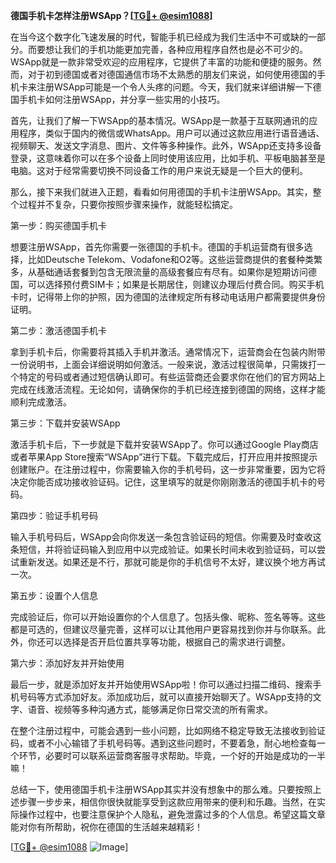 **德国手机卡怎样注册WSApp？[[TG💪+ @esim1088](https://t.me/s/esim1088)]**

在当今这个数字化飞速发展的时代，智能手机已经成为我们生活中不可或缺的一部分。而要想让我们的手机功能更加完善，各种应用程序自然也是必不可少的。WSApp就是一款非常受欢迎的应用程序，它提供了丰富的功能和便捷的服务。然而，对于初到德国或者对德国通信市场不太熟悉的朋友们来说，如何使用德国的手机卡来注册WSApp可能是一个令人头疼的问题。今天，我们就来详细讲解一下德国手机卡如何注册WSApp，并分享一些实用的小技巧。

首先，让我们了解一下WSApp的基本情况。WSApp是一款基于互联网通讯的应用程序，类似于国内的微信或WhatsApp。用户可以通过这款应用进行语音通话、视频聊天、发送文字消息、图片、文件等多种操作。此外，WSApp还支持多设备登录，这意味着你可以在多个设备上同时使用该应用，比如手机、平板电脑甚至是电脑。这对于经常需要切换不同设备工作的用户来说无疑是一个巨大的便利。

那么，接下来我们就进入正题，看看如何用德国的手机卡注册WSApp。其实，整个过程并不复杂，只要你按照步骤来操作，就能轻松搞定。

第一步：购买德国手机卡

想要注册WSApp，首先你需要一张德国的手机卡。德国的手机运营商有很多选择，比如Deutsche Telekom、Vodafone和O2等。这些运营商提供的套餐种类繁多，从基础通话套餐到包含无限流量的高级套餐应有尽有。如果你是短期访问德国，可以选择预付费SIM卡；如果是长期居住，则建议办理后付费合同。购买手机卡时，记得带上你的护照，因为德国的法律规定所有移动电话用户都需要提供身份证明。

第二步：激活德国手机卡

拿到手机卡后，你需要将其插入手机并激活。通常情况下，运营商会在包装内附带一份说明书，上面会详细说明如何激活。一般来说，激活过程很简单，只需拨打一个特定的号码或者通过短信确认即可。有些运营商还会要求你在他们的官方网站上完成在线激活流程。无论如何，请确保你的手机已经连接到德国的网络，这样才能顺利完成激活。

第三步：下载并安装WSApp

激活手机卡后，下一步就是下载并安装WSApp了。你可以通过Google Play商店或者苹果App Store搜索“WSApp”进行下载。下载完成后，打开应用并按照提示创建账户。在注册过程中，你需要输入你的手机号码，这一步非常重要，因为它将决定你能否成功接收验证码。记住，这里填写的就是你刚刚激活的德国手机卡的号码。

第四步：验证手机号码

输入手机号码后，WSApp会向你发送一条包含验证码的短信。你需要及时查收这条短信，并将验证码输入到应用中以完成验证。如果长时间未收到验证码，可以尝试重新发送。如果还是不行，那就可能是你的手机信号不太好，建议换个地方再试一次。

第五步：设置个人信息

完成验证后，你可以开始设置你的个人信息了。包括头像、昵称、签名等等。这些都是可选的，但建议尽量完善，这样可以让其他用户更容易找到你并与你联系。此外，你还可以选择是否开启位置共享等功能，根据自己的需求进行调整。

第六步：添加好友并开始使用

最后一步，就是添加好友并开始使用WSApp啦！你可以通过扫描二维码、搜索手机号码等方式添加好友。添加成功后，就可以直接开始聊天了。WSApp支持的文字、语音、视频等多种沟通方式，能够满足你日常交流的所有需求。

在整个注册过程中，可能会遇到一些小问题，比如网络不稳定导致无法接收到验证码，或者不小心输错了手机号码等。遇到这些问题时，不要着急，耐心地检查每一个环节，必要时可以联系运营商客服寻求帮助。毕竟，一个好的开始是成功的一半嘛！

总结一下，使用德国手机卡注册WSApp其实并没有想象中的那么难。只要按照上述步骤一步步来，相信你很快就能享受到这款应用带来的便利和乐趣。当然，在实际操作过程中，也要注意保护个人隐私，避免泄露过多的个人信息。希望这篇文章能对你有所帮助，祝你在德国的生活越来越精彩！

[[TG💪+ @esim1088](https://t.me/s/esim1088) ![Image](https://i.postimg.cc/4NQfJmqS/Snipaste-2025-05-13-00-14-12.png)]